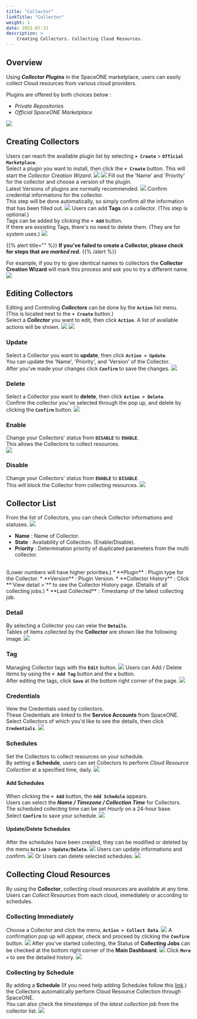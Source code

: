 ```yaml
---
title: "Collector"
linkTitle: "Collector"
weight: 1
date: 2021-07-31
description: >
    Creating Collectors. Collecting Cloud Resources.
---
```


## Overview
Using _**Collector Plugins**_ in the SpaceONE marketplace, users can easily collect Cloud resources from various cloud providers.

Plugins are offered by both choices below : 
* _Private Repositories_ 
* _Official SpaceONE Marketplace_

![](/docs/guides/inventory/plugin/collector_img/collector_01.png)

## Creating Collectors
Users can reach the available plugin list by selecting **`+ Create`** > **`Official Marketplace`**.<br>
Select a plugin you want to install, then click the **`+ Create`** button. This will start the _Collector Creation Wizard_.
![](/docs/guides/inventory/plugin/collector_img/collector_02_1.png)
![](/docs/guides/inventory/plugin/collector_img/collector_02.png)
Fill out the 'Name' and 'Priority' for the collector and choose a version of the plugin.<br> 
Latest Versions of plugins are normally recommended.
![](/docs/guides/inventory/plugin/collector_img/collector_03.png)
Confirm credential informations for the collector.<br>
This step will be done automatically, so simply confirm all the information that has been filled out.
![](/docs/guides/inventory/plugin/collector_img/collector_04.png)
Users can add **Tags** on a collector. (This step is optional.)<br> 
Tags can be added by clicking the **`+ Add`** button.<br>
If there are exsisting Tags, there's no need to delete them. \(They are for system uses.\)
![](/docs/guides/inventory/plugin/collector_img/collector_img_05.png)

{{% alert title="" %}}
**If you've failed to create a Collector, please check for steps that are _marked red_.**
{{% /alert %}}

For example, if you try to give identical names to collectors the **Collector Creation Wizard** will mark this process and ask you to try a different name. 
![](/docs/guides/inventory/plugin/collector_img/collector_06.png)

## Editing Collectors
Editing and Controling _**Collectors**_ can be done by the **`Action`** list menu.<br> 
(This is located next to the **`+ Create`** button.)<br>
Select a _**Collector**_ you want to edit, then click **`Action`**. A list of available actions will be shown.
![](/docs/guides/inventory/plugin/collector_img/collector_07_1.png)
![](/docs/guides/inventory/plugin/collector_img/collector_img_07.png)

### Update 
Select a Collector you want to **update**, then click **`Action > Update`**.<br>
You can update the 'Name', 'Priority', and 'Version' of the Collector.<br>
After you've made your changes click **`Confirm`** to save the changes.
![](/docs/guides/inventory/plugin/collector_img/collector_08.png)

### Delete 
Select a Collector you want to **delete**, then click **`Action > Delete`**.<br>
Confirm the collector you've selected through the pop up, and delete by clicking the **`Confirm`** button.
![](/docs/guides/inventory/plugin/collector_img/collector_09.png)

### Enable
Change your Collectors' status from **`DISABLE`** to **`ENABLE`**.<br> 
This allows the Collectors to collect resources.<br>
![](/docs/guides/inventory/plugin/collector_img/collector_10.png)

### Disable
Change your Collectors' status from **`ENABLE`** to **`DISABLE`**.<br>
This will block the Collector from collecting resources.
![](/docs/guides/inventory/plugin/collector_img/collector_11.png)

## Collector List
From the list of Collectors, you can check Collector informations and statuses.
![](/docs/guides/inventory/plugin/collector_img/collector_12.png)

* **Name** : Name of Collector.
* **State** : Availability of Collection. (Enable/Disable).
* **Priority** : Determination priority of duplicated parameters from the multi collector. 
<br>
(Lower numbers will have higher priorities.)
* **Plugin** : Plugin type for the Collector.
* **Version** : Plugin Version.
* **Collector History** : Click  **`View detail >`** to see the Collector History page. (Details of all collecting jobs.)
* **Last Collected** : Timestamp of the latest collecting job.

### Detail
By selecting a Collector you can veiw the **`Details`**.<br>
Tables of items collected by the **Collector** are shown like the following image.
![](/docs/guides/inventory/plugin/collector_img/collector_img_13.png)

### Tag
Managing Collector tags with the **`Edit`** button.
![](/docs/guides/inventory/plugin/collector_img/collector_img_14.png)
Users can Add / Delete items by using the **`+ Add Tag`** button and the **`x`** button.<br>
After editing the tags, click **`Save`** at the bottom right corner of the page.
![](/docs/guides/inventory/plugin/collector_img/collector_img_15.png)

### Credentials
Veiw the Credentials used by collectors.<br>
These Credentials are linked to the **Service Accounts** from SpaceONE.<br>
Select Collectors of which you'd like to see the details, then click **`Credentials`**.
![](/docs/guides/inventory/plugin/collector_img/collector_16.png)

### Schedules
Set the Collectors to collect resources on your schedule.<br>
By setting a **Schedule**, users can set Collectors to perform _Cloud Resource Collection_ at a specified time, daily.
![](/docs/guides/inventory/plugin/collector_img/collector_18.png)

#### Add Schedules
When clicking the **`+ Add`** button, the **`Add Schedule`** appears.<br>
Users can select the _**Name / Timezone / Collection Time**_ for Collectors.<br>
The scheduled collecting time can be set _Hourly_ on a 24-hour base.<br>
Select **`Confirm`** to save your schedule.
![](/docs/guides/inventory/plugin/collector_img/collector_18_1.png)

#### Update/Delete Schedules
After the schedules have been created, they can be modified or deleted by the menu **`Action`** > **`Update/Delete`**.
![](/docs/guides/inventory/plugin/collector_img/collector_20_2.png)
Users can update informations and confirm.
![](/docs/guides/inventory/plugin/collector_img/collector_20.png)
Or Users can delete selected schedules.
![](/docs/guides/inventory/plugin/collector_img/collector_20_1.png)

## Collecting Cloud Resources
By using the **Collector**, collecting cloud resources are available at any time.<br>
Users can _Collect Resources_ from each cloud, immediately or according to schedules.

### Collecting Immediately
Choose a Collector and click the menu, **`Action > Collect Data`**.
![](/docs/guides/inventory/plugin/collector_img/collector_21.png)
A confirmation pop up will appear, check and proceed by clicking the **`Confirm`** button.
![](/docs/guides/inventory/plugin/collector_img/collector_22.png)
After you've started collecting, the Status of **Collecting Jobs** can be checked at the bottom right corner of the **Main Dashboard**.
![](/docs/guides/inventory/plugin/collector_img/collector_23.png)
Click **`More >`** to see the detailed history.
![](/docs/guides/inventory/plugin/collector_img/collector_23_1.png)

### Collecting by Schedule
By adding a **Schedule** (If you need help adding Schedules follow this [link](#add-schedules).)<br>
the Collectors automatically perform Cloud Resource Collection through SpaceONE.<br>
You can also check the _timestamps_ of the _latest collection job_ from the collector list.
![](/docs/guides/inventory/plugin/collector_img/collector_24.png)